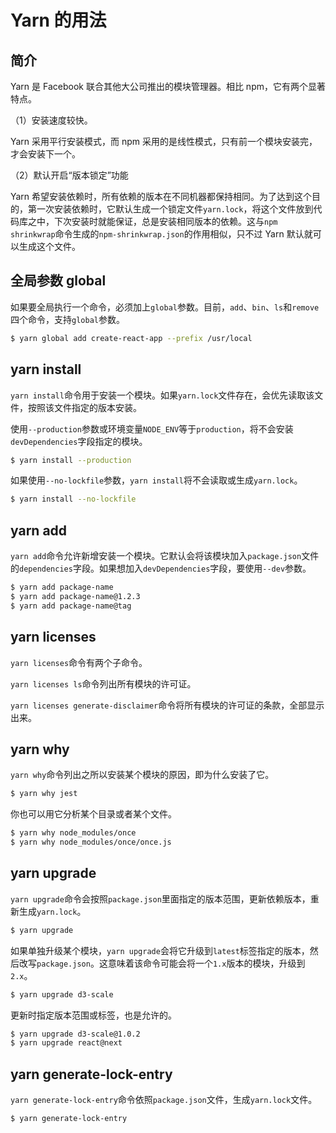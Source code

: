 # Yarn 的用法

## 简介

Yarn 是 Facebook 联合其他大公司推出的模块管理器。相比 npm，它有两个显著特点。

（1）安装速度较快。

Yarn 采用平行安装模式，而 npm 采用的是线性模式，只有前一个模块安装完，才会安装下一个。

（2）默认开启“版本锁定”功能

Yarn 希望安装依赖时，所有依赖的版本在不同机器都保持相同。为了达到这个目的，第一次安装依赖时，它默认生成一个锁定文件`yarn.lock`，将这个文件放到代码库之中，下次安装时就能保证，总是安装相同版本的依赖。这与`npm shrinkwrap`命令生成的`npm-shrinkwrap.json`的作用相似，只不过 Yarn 默认就可以生成这个文件。

## 全局参数 global

如果要全局执行一个命令，必须加上`global`参数。目前，`add`、`bin`、`ls`和`remove`四个命令，支持`global`参数。

```bash
$ yarn global add create-react-app --prefix /usr/local
```

## yarn install

`yarn install`命令用于安装一个模块。如果`yarn.lock`文件存在，会优先读取该文件，按照该文件指定的版本安装。

使用`--production`参数或环境变量`NODE_ENV`等于`production`，将不会安装`devDependencies`字段指定的模块。

```bash
$ yarn install --production
```

如果使用`--no-lockfile`参数，`yarn install`将不会读取或生成`yarn.lock`。

```bash
$ yarn install --no-lockfile
```

## yarn add

`yarn add`命令允许新增安装一个模块。它默认会将该模块加入`package.json`文件的`dependencies`字段。如果想加入`devDependencies`字段，要使用`--dev`参数。

```bash
$ yarn add package-name
$ yarn add package-name@1.2.3
$ yarn add package-name@tag
```

## yarn licenses

`yarn licenses`命令有两个子命令。

`yarn licenses ls`命令列出所有模块的许可证。

`yarn licenses generate-disclaimer`命令将所有模块的许可证的条款，全部显示出来。

## yarn why

`yarn why`命令列出之所以安装某个模块的原因，即为什么安装了它。

```bash
$ yarn why jest
```

你也可以用它分析某个目录或者某个文件。

```bash
$ yarn why node_modules/once
$ yarn why node_modules/once/once.js
```

## yarn upgrade

`yarn upgrade`命令会按照`package.json`里面指定的版本范围，更新依赖版本，重新生成`yarn.lock`。

```bash
$ yarn upgrade
```

如果单独升级某个模块，`yarn upgrade`会将它升级到`latest`标签指定的版本，然后改写`package.json`。这意味着该命令可能会将一个`1.x`版本的模块，升级到`2.x`。

```bash
$ yarn upgrade d3-scale
```

更新时指定版本范围或标签，也是允许的。

```bash
$ yarn upgrade d3-scale@1.0.2
$ yarn upgrade react@next
```

## yarn generate-lock-entry

`yarn generate-lock-entry`命令依照`package.json`文件，生成`yarn.lock`文件。

```bash
$ yarn generate-lock-entry
```

